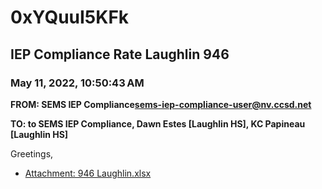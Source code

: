# 0xYQuuI5KFk
## IEP Compliance Rate Laughlin 946
### May 11, 2022, 10:50:43 AM
**FROM: SEMS IEP Compliance<sems-iep-compliance-user@nv.ccsd.net>**

**TO: to SEMS IEP Compliance, Dawn Estes [Laughlin HS], KC Papineau [Laughlin HS]**


Greetings,  





* [Attachment: 946 Laughlin.xlsx](0xYQuuI5KFk-attachment-1.xlsx)
